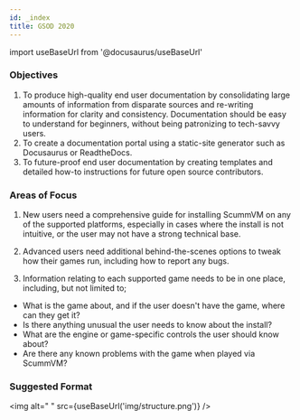```yaml
---
id: _index
title: GSOD 2020
---
```

import useBaseUrl from '@docusaurus/useBaseUrl'

### Objectives

1. To produce high-quality end user documentation by consolidating large amounts of information from disparate sources and re-writing information for clarity and consistency. Documentation should be easy to understand for beginners, without being patronizing to tech-savvy users. 
2. To create a documentation portal using a static-site generator such as Docusaurus or ReadtheDocs.
3. To future-proof end user documentation by creating templates and detailed how-to instructions for future open source contributors.

### Areas of Focus

1.  New users need a comprehensive guide for installing ScummVM on any of the supported platforms, especially in cases where the install is not intuitive, or the user may not have a strong technical base. 

2.  Advanced users need additional behind-the-scenes options to tweak how their games run, including how to report any bugs. 

3.  Information relating to each supported game needs to be in one place, including, but not limited to;
   * What is the game about, and if the user doesn't have the game, where can they get it?
   * Is there anything unusual the user needs to know about the install?
   * What are the engine or game-specific controls the user should know about?
   * Are there any known problems with the game when played via ScummVM?

###  Suggested Format

<img
  alt=" "
  src={useBaseUrl('img/structure.png')}
/>


